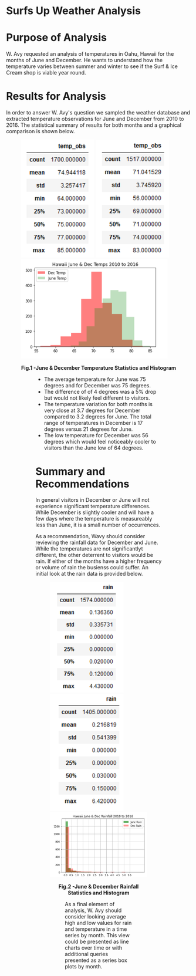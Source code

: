 # Surfs Up Weather Analysis
# Purpose of Analysis
W. Avy requested an analysis of temperatures in Oahu, Hawaii for the months of June and December.  He wants to understand how the temperature varies between summer and winter to see if the Surf & Ice Cream shop is viable year round.
# Results for Analysis
In order to answer W. Avy's question we sampled the weather database and extracted temperature observations for June and December from 2010 to 2016.  The statistical summary of results for both months  and a graphical comparison is shown below.
<figure>
<p>
<img src="June_Temps.png" alt="June_Temps.png" width="200"/> 
<img src="Dec_Temps.png" alt="Dec_Temps.png" width="200" />
  <img src="Temp_Histogram.png" alt"Temp_Histogram.png" width="400" length="400" />
<figcaption align = "center"><b>Fig.1 -June & December Temperature Statistics and Histogram</b></figcaption>
<p>
<figure>

- The average temperature for June was 75 degrees and for December was 75 degrees.  
- The difference of of 4 degrees was a 5% drop but would not likely feel different to visitors.  
- The temperature variation for both months is very close at 3.7 degrees for December compared to 3.2 degrees for June.  The total range of temperatures in December is 17 degrees versus 21 degrees for June.  
- The low temperature for December was 56 degrees which would feel noticeably cooler to visitors than the June low of 64 degrees.
# Summary and Recommendations
In general visitors in December or June will not experience significant temperature differences.  While December is slightly cooler and will have a few days where the temperature is measureably less than June, it is a small number of occurrences.  

As a recommendation, Wavy should consider reviewing the rainfall data for December and June.  While the temperatures are not significantlyt different, the other deterrent to visitors would be rain.  If either of the months have a higher frequency or volume of rain the busienss could suffer.  An initial look at the rain data is provided below.
<figure>
<p>
<img src="June_rain.png" alt="June_rain.png" width="200"/> 
<img src="Dec_rain.png" alt="Dec_rain.png" width="200" />
  <img src="Rain_Histogram.png" alt"Rain_Histogram.png" width="400" length="400" />
<figcaption align = "center"><b>Fig.2 -June & December Rainfall Statistics and Histogram</b></figcaption>
<p>
<figure>
  
As a final element of analysis, W. Avy should consider looking average high and low values for rain and temperature in a time series by month.  This view could be presented as line charts over time or with additional queries presented as a series box plots by month.

